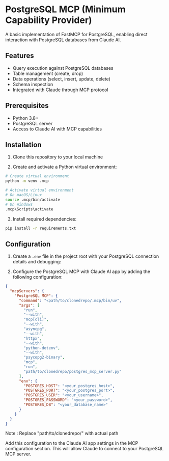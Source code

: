 # PostgreSQL MCP (Minimum Capability Provider)

A basic implementation of FastMCP for PostgreSQL, enabling direct interaction with PostgreSQL databases from Claude AI.

## Features

- Query execution against PostgreSQL databases
- Table management (create, drop)
- Data operations (select, insert, update, delete)
- Schema inspection
- Integrated with Claude through MCP protocol

## Prerequisites

- Python 3.8+
- PostgreSQL server
- Access to Claude AI with MCP capabilities

## Installation

1. Clone this repository to your local machine

2. Create and activate a Python virtual environment:

```bash
# Create virtual environment
python -m venv .mcp

# Activate virtual environment
# On macOS/Linux
source .mcp/bin/activate
# On Windows
.mcp\Scripts\activate
```

3. Install required dependencies:

```bash
pip install -r requirements.txt
```

## Configuration

1. Create a `.env` file in the project root with your PostgreSQL connection details and debugging:

2. Configure the PostgreSQL MCP with Claude AI app by adding the following configuration:

```json
{
  "mcpServers": {
    "PostgreSQL MCP": {
      "command": "<path/to/clonedrepo/.mcp/bin/uv",
      "args": [
        "run",
        "--with",
        "mcp[cli]",
        "--with",
        "asyncpg",
        "--with",
        "httpx",
        "--with",
        "python-dotenv",
        "--with",
        "psycopg2-binary",
        "mcp",
        "run",
        "path/to/clonedrepo/postgres_mcp_server.py"
      ],
      "env": {
        "POSTGRES_HOST": "<your_postgres_host>",
        "POSTGRES_PORT": "<your_postgres_port>",
        "POSTGRES_USER": "<your_username>",
        "POSTGRES_PASSWORD": "<your_password>",
        "POSTGRES_DB": "<your_database_name>"
      }
    }
  }
}
```
Note : Replace "path/to/clonedrepo/" with actual path

Add this configuration to the Claude AI app settings in the MCP configuration section. This will allow Claude to connect to your PostgreSQL MCP server.
